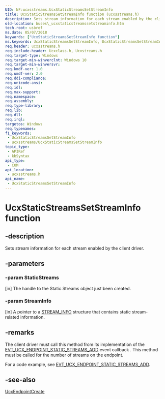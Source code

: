 ```yaml
---
UID: NF:ucxsstreams.UcxStaticStreamsSetStreamInfo
title: UcxStaticStreamsSetStreamInfo function (ucxsstreams.h)
description: Sets stream information for each stream enabled by the client driver.
old-location: buses\_ucxstaticstreamssetstreaminfo.htm
tech.root: usbref
ms.date: 05/07/2018
keywords: ["UcxStaticStreamsSetStreamInfo function"]
ms.keywords: UcxStaticStreamsSetStreamInfo, UcxStaticStreamsSetStreamInfo method [Buses], buses._ucxstaticstreamssetstreaminfo
req.header: ucxsstreams.h
req.include-header: Ucxclass.h, Ucxstreams.h
req.target-type: Windows
req.target-min-winverclnt: Windows 10
req.target-min-winversvr: 
req.kmdf-ver: 1.0
req.umdf-ver: 2.0
req.ddi-compliance: 
req.unicode-ansi: 
req.idl: 
req.max-support: 
req.namespace: 
req.assembly: 
req.type-library: 
req.lib: 
req.dll: 
req.irql: 
targetos: Windows
req.typenames: 
f1_keywords:
 - UcxStaticStreamsSetStreamInfo
 - ucxsstreams/UcxStaticStreamsSetStreamInfo
topic_type:
 - APIRef
 - kbSyntax
api_type:
 - COM
api_location:
 - ucxsstreams.h
api_name:
 - UcxStaticStreamsSetStreamInfo
---
```


# UcxStaticStreamsSetStreamInfo function


## -description

Sets stream information for each stream enabled by the client driver.

## -parameters

### -param StaticStreams 

[in]
                The handle to the Static Streams object just been created.

### -param StreamInfo 

[in]
                A pointer to a <a href="/windows-hardware/drivers/ddi/ucxsstreams/ns-ucxsstreams-_stream_info">STREAM_INFO</a> structure that contains static stream-related information.

## -remarks

The client driver must call this method from its implementation of the <a href="/windows-hardware/drivers/ddi/ucxendpoint/nc-ucxendpoint-evt_ucx_endpoint_static_streams_add">EVT_UCX_ENDPOINT_STATIC_STREAMS_ADD</a> event callback . 
    This method must be called for the number of streams on the endpoint. 

For a code example, see <a href="/windows-hardware/drivers/ddi/ucxendpoint/nc-ucxendpoint-evt_ucx_endpoint_static_streams_add">EVT_UCX_ENDPOINT_STATIC_STREAMS_ADD</a>.

## -see-also

<a href="/windows-hardware/drivers/ddi/ucxendpoint/nf-ucxendpoint-ucxendpointcreate">UcxEndpointCreate</a>
